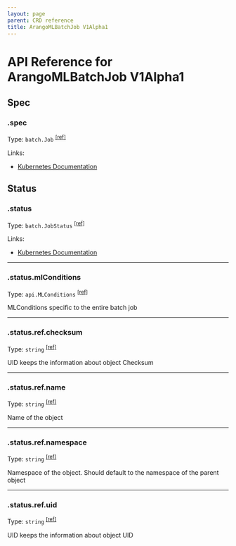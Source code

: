 ```yaml
---
layout: page
parent: CRD reference
title: ArangoMLBatchJob V1Alpha1
---
```


# API Reference for ArangoMLBatchJob V1Alpha1

## Spec

### .spec

Type: `batch.Job` <sup>[\[ref\]](https://github.com/arangodb/kube-arangodb/blob/1.2.41/pkg/apis/ml/v1alpha1/batchjob_spec.go#L33)</sup>

Links:
* [Kubernetes Documentation](https://godoc.org/k8s.io/api/batch/v1#JobSpec)

## Status

### .status

Type: `batch.JobStatus` <sup>[\[ref\]](https://github.com/arangodb/kube-arangodb/blob/1.2.41/pkg/apis/ml/v1alpha1/batchjob_status.go#L37)</sup>

Links:
* [Kubernetes Documentation](https://godoc.org/k8s.io/api/batch/v1#JobStatus)

***

### .status.mlConditions

Type: `api.MLConditions` <sup>[\[ref\]](https://github.com/arangodb/kube-arangodb/blob/1.2.41/pkg/apis/ml/v1alpha1/batchjob_status.go#L33)</sup>

MLConditions specific to the entire batch job

***

### .status.ref.checksum

Type: `string` <sup>[\[ref\]](https://github.com/arangodb/kube-arangodb/blob/1.2.41/pkg/apis/shared/v1/object.go#L61)</sup>

UID keeps the information about object Checksum

***

### .status.ref.name

Type: `string` <sup>[\[ref\]](https://github.com/arangodb/kube-arangodb/blob/1.2.41/pkg/apis/shared/v1/object.go#L52)</sup>

Name of the object

***

### .status.ref.namespace

Type: `string` <sup>[\[ref\]](https://github.com/arangodb/kube-arangodb/blob/1.2.41/pkg/apis/shared/v1/object.go#L55)</sup>

Namespace of the object. Should default to the namespace of the parent object

***

### .status.ref.uid

Type: `string` <sup>[\[ref\]](https://github.com/arangodb/kube-arangodb/blob/1.2.41/pkg/apis/shared/v1/object.go#L58)</sup>

UID keeps the information about object UID


